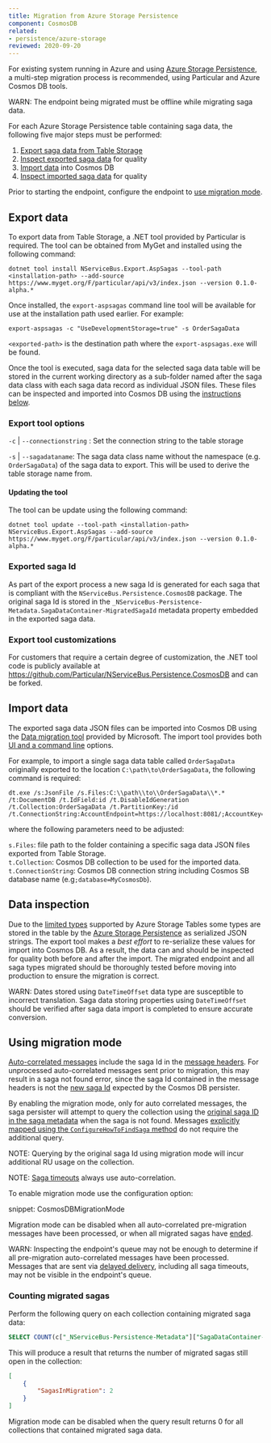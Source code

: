 ```yaml
---
title: Migration from Azure Storage Persistence
component: CosmosDB
related:
- persistence/azure-storage
reviewed: 2020-09-20
---
```


For existing system running in Azure and using [Azure Storage Persistence](/persistence/azure-storage), a multi-step migration process is recommended, using Particular and Azure Cosmos DB tools.

WARN: The endpoint being migrated must be offline while migrating saga data.

For each Azure Storage Persistence table containing saga data, the following five major steps must be performed:

1. [Export saga data from Table Storage](#export-data)
1. [Inspect exported saga data](#data-inspection) for quality
1. [Import data](#import-data) into Cosmos DB
1. [Inspect imported saga data](#data-inspection) for quality

Prior to starting the endpoint, configure the endpoint to [use migration mode](#using-migration-mode).

## Export data

To export data from Table Storage, a .NET tool provided by Particular is required. The tool can be obtained from MyGet and installed using the following command:

```
dotnet tool install NServiceBus.Export.AspSagas --tool-path <installation-path> --add-source https://www.myget.org/F/particular/api/v3/index.json --version 0.1.0-alpha.*
```

Once installed, the `export-aspsagas` command line tool will be available for use at the installation path used earlier. For example:

`export-aspsagas -c "UseDevelopmentStorage=true" -s OrderSagaData`

`<exported-path>` is the destination path where the `export-aspsagas.exe` will be found.

Once the tool is executed, saga data for the selected saga data table will be stored in the current working directory as a sub-folder named after the saga data class with each saga data record as individual JSON files. These files can be inspected and imported into Cosmos DB using the [instructions below](#import-data).

### Export tool options
 
`-c` | `--connectionstring` : Set the connection string to the table storage

`-s` | `--sagadataname`: The saga data class name without the namespace (e.g. `OrderSagaData`) of the saga data to export. This will be used to derive the table storage name from.

#### Updating the tool

The tool can be update using the following command:

```
dotnet tool update --tool-path <installation-path> NServiceBus.Export.AspSagas --add-source https://www.myget.org/F/particular/api/v3/index.json --version 0.1.0-alpha.*
```

### Exported saga Id

As part of the export process a new saga Id is generated for each saga that is compliant with the `NServiceBus.Persistence.CosmosDB` package. The original saga Id is stored in the `_NServiceBus-Persistence-Metadata.SagaDataContainer-MigratedSagaId` metadata property embedded in the exported saga data.

### Export tool customizations

For customers that require a certain degree of customization, the .NET tool code is publicly available at https://github.com/Particular/NServiceBus.Persistence.CosmosDB and can be forked.

## Import data

The exported saga data JSON files can be imported into Cosmos DB using the [Data migration tool](https://docs.microsoft.com/en-us/azure/cosmos-db/import-data#Install) provided by Microsoft. The import tool provides both [UI and a command line](https://docs.microsoft.com/en-us/azure/cosmos-db/import-data#AzureTableSource) options.

For example, to import a single saga data table called `OrderSagaData` originally exported to the location `C:\path\to\OrderSagaData`, the following command is required:

```
dt.exe /s:JsonFile /s.Files:C:\\path\\to\\OrderSagaData\\*.* /t:DocumentDB /t.IdField:id /t.DisableIdGeneration /t.Collection:OrderSagaData /t.PartitionKey:/id /t.ConnectionString:AccountEndpoint=https://localhost:8081/;AccountKey=C2y6yDjf5/R+ob0N8A7Cgv30VRDJIWEHLM+4QDU5DE2nQ9nDuVTqobD4b8mGGyPMbIZnqyMsEcaGQy67XIw/Jw==;database=CosmosDBPersistence
```
where the following parameters need to be adjusted:

`s.Files`: file path to the folder containing a specific saga data JSON files exported from Table Storage.<br/>
`t.Collection`: Cosmos DB collection to be used for the imported data.<br/>
`t.ConnectionString`: Cosmos DB connection string including Cosmos SB database name (e.g`;database=MyCosmosDb`).<br/>

## Data inspection

Due to the [limited types](https://docs.microsoft.com/en-us/rest/api/storageservices/understanding-the-table-service-data-model#property-types) supported by Azure Storage Tables some types are stored in the table by the [Azure Storage Persistence](/persistence/azure-storage) as serialized JSON strings. The export tool makes a _best effort_ to re-serialize these values for import into Cosmos DB. As a result, the data can and should be inspected for quality both before and after the import. The migrated endpoint and all saga types migrated should be thoroughly tested before moving into production to ensure the migration is correct.

WARN: Dates stored using `DateTimeOffset` data type are susceptible to incorrect translation. Saga data storing properties using `DateTimeOffset` should be verified after saga data import is completed to ensure accurate conversion.

## Using migration mode

[Auto-correlated messages](/nservicebus/sagas/message-correlation.md#auto-correlation) include the saga Id in the [message headers](/nservicebus/messaging/headers.md#saga-related-headers-replying-to-a-saga). For unprocessed auto-correlated messages sent prior to migration, this may result in a saga not found error, since the saga Id contained in the message headers is not the [new saga Id](#export-data-exported-saga-id) expected by the Cosmos DB persister.

By enabling the migration mode, only for auto correlated messages, the saga persister will attempt to query the collection using the [original saga ID in the saga metadata](#export-data-exported-saga-id) when the saga is not found. Messages [explicitly mapped using the `ConfigureHowToFindSaga` method](/nservicebus/sagas/message-correlation.md) do not require the additional query. 

NOTE: Querying by the original saga Id using migration mode will incur additional RU usage on the collection.

NOTE: [Saga timeouts](/nservicebus/sagas/timeouts.md) always use auto-correlation.

To enable migration mode use the configuration option:

snippet: CosmosDBMigrationMode

Migration mode can be disabled when all auto-correlated pre-migration messages have been processed, or when all migrated sagas have [ended](/nservicebus/sagas/#ending-a-saga).

WARN: Inspecting the endpoint's queue may not be enough to determine if all pre-migration auto-correlated messages have been processed. Messages that are sent via [delayed delivery](/nservicebus/messaging/delayed-delivery.md), including all saga timeouts, may not be visible in the endpoint's queue.

### Counting migrated sagas

Perform the following query on each collection containing migrated saga data:

```SQL
SELECT COUNT(c["_NServiceBus-Persistence-Metadata"]["SagaDataContainer-MigratedSagaId"]) AS SagasInMigration FROM c
```

This will produce a result that returns the number of migrated sagas still open in the collection:

```JSON
[
    {
        "SagasInMigration": 2
    }
]
```

Migration mode can be disabled when the query result returns 0 for all collections that contained migrated saga data.
